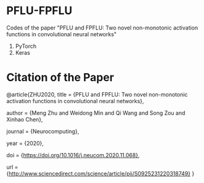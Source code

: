 # PFLU-FPFLU
Codes of the paper "PFLU and FPFLU: Two novel non-monotonic activation functions in convolutional neural networks"
1. PyTorch
2. Keras

# Citation of the Paper
@article{ZHU2020,
  title = {PFLU and FPFLU: Two novel non-monotonic activation functions in convolutional neural networks},
  
  author = {Meng Zhu and Weidong Min and Qi Wang and Song Zou and Xinhao Chen},
  
  journal = {Neurocomputing},
  
  year = {2020},
  
  doi = {https://doi.org/10.1016/j.neucom.2020.11.068},
  
  url = {http://www.sciencedirect.com/science/article/pii/S0925231220318749}
}
